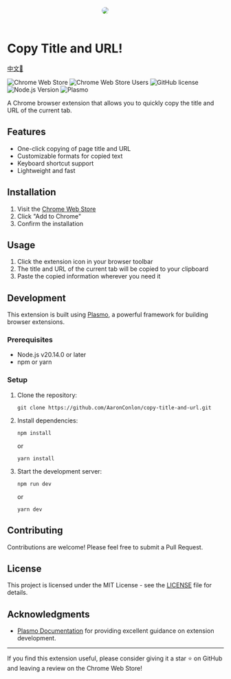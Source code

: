 <div style="margin:0 auto;width:64px;height:64px;display:flex;align-items:center;justify-items:center">
 <img src="https://de4965e.webp.li/blog-images/2024/08/8c7eda69121707dab5a5ab2505f3ca8a.png" style="border-radius:32px"/>
</div>

# Copy Title and URL!

[中文🔗](./README.zh.md)

![Chrome Web Store](https://img.shields.io/chrome-web-store/v/ckjejjphgegldelekipaegijidhdjjed)
![Chrome Web Store Users](https://img.shields.io/chrome-web-store/users/ckjejjphgegldelekipaegijidhdjjed)
![GitHub license](https://img.shields.io/github/license/AaronConlon/copy-title-and-url)
![Node.js Version](https://img.shields.io/badge/node-v20.14.0-brightgreen)
![Plasmo](https://img.shields.io/badge/framework-Plasmo-blueviolet)

A Chrome browser extension that allows you to quickly copy the title and URL of the current tab.

## Features

- One-click copying of page title and URL
- Customizable formats for copied text
- Keyboard shortcut support
- Lightweight and fast

## Installation

1. Visit the [Chrome Web Store](YOUR_CHROME_STORE_LINK)
2. Click "Add to Chrome"
3. Confirm the installation

## Usage

1. Click the extension icon in your browser toolbar
2. The title and URL of the current tab will be copied to your clipboard
3. Paste the copied information wherever you need it

## Development

This extension is built using [Plasmo](https://docs.plasmo.com/), a powerful framework for building browser extensions.

### Prerequisites

- Node.js v20.14.0 or later
- npm or yarn

### Setup

1. Clone the repository:
   ```
   git clone https://github.com/AaronConlon/copy-title-and-url.git
   ```
2. Install dependencies:
   ```
   npm install
   ```
   or
   ```
   yarn install
   ```
3. Start the development server:
   ```
   npm run dev
   ```
   or
   ```
   yarn dev
   ```

## Contributing

Contributions are welcome! Please feel free to submit a Pull Request.

## License

This project is licensed under the MIT License - see the [LICENSE](LICENSE) file for details.

## Acknowledgments

- [Plasmo Documentation](https://docs.plasmo.com/) for providing excellent guidance on extension development.

---

If you find this extension useful, please consider giving it a star ⭐ on GitHub and leaving a review on the Chrome Web Store!
